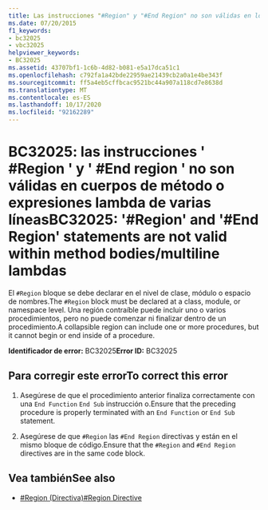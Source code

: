 ```yaml
---
title: Las instrucciones "#Region" y "#End Region" no son válidas en los cuerpos de método y operaciones lambda de varias líneas
ms.date: 07/20/2015
f1_keywords:
- bc32025
- vbc32025
helpviewer_keywords:
- BC32025
ms.assetid: 43707bf1-1c6b-4d82-b081-e5a17dca51c1
ms.openlocfilehash: c792fa1a42bde22959ae21439cb2a0a1e4be343f
ms.sourcegitcommit: ff5a4eb5cffbcac9521bc44a907a118cd7e8638d
ms.translationtype: MT
ms.contentlocale: es-ES
ms.lasthandoff: 10/17/2020
ms.locfileid: "92162289"
---
```

# <a name="bc32025-region-and-end-region-statements-are-not-valid-within-method-bodiesmultiline-lambdas"></a><span data-ttu-id="c02a2-102">BC32025: las instrucciones ' #Region ' y ' #End region ' no son válidas en cuerpos de método o expresiones lambda de varias líneas</span><span class="sxs-lookup"><span data-stu-id="c02a2-102">BC32025: '#Region' and '#End Region' statements are not valid within method bodies/multiline lambdas</span></span>

<span data-ttu-id="c02a2-103">El `#Region` bloque se debe declarar en el nivel de clase, módulo o espacio de nombres.</span><span class="sxs-lookup"><span data-stu-id="c02a2-103">The `#Region` block must be declared at a class, module, or namespace level.</span></span> <span data-ttu-id="c02a2-104">Una región contraíble puede incluir uno o varios procedimientos, pero no puede comenzar ni finalizar dentro de un procedimiento.</span><span class="sxs-lookup"><span data-stu-id="c02a2-104">A collapsible region can include one or more procedures, but it cannot begin or end inside of a procedure.</span></span>

 <span data-ttu-id="c02a2-105">**Identificador de error:** BC32025</span><span class="sxs-lookup"><span data-stu-id="c02a2-105">**Error ID:** BC32025</span></span>

## <a name="to-correct-this-error"></a><span data-ttu-id="c02a2-106">Para corregir este error</span><span class="sxs-lookup"><span data-stu-id="c02a2-106">To correct this error</span></span>

1. <span data-ttu-id="c02a2-107">Asegúrese de que el procedimiento anterior finaliza correctamente con una `End Function` `End Sub` instrucción o.</span><span class="sxs-lookup"><span data-stu-id="c02a2-107">Ensure that the preceding procedure is properly terminated with an `End Function` or `End Sub` statement.</span></span>

2. <span data-ttu-id="c02a2-108">Asegúrese de que `#Region` las `#End Region` directivas y están en el mismo bloque de código.</span><span class="sxs-lookup"><span data-stu-id="c02a2-108">Ensure that the `#Region` and `#End Region` directives are in the same code block.</span></span>

## <a name="see-also"></a><span data-ttu-id="c02a2-109">Vea también</span><span class="sxs-lookup"><span data-stu-id="c02a2-109">See also</span></span>

- [<span data-ttu-id="c02a2-110">#Region (Directiva)</span><span class="sxs-lookup"><span data-stu-id="c02a2-110">#Region Directive</span></span>](../directives/region-directive.md)

